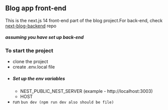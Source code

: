## Blog app front-end

This is the next.js 14 front-end part of the blog project.For back-end, check [next-blog-backend](https://github.com/yehtetaung4466/nest-blog-backend) repo

##### assuming you have set up back-end

### To start the project
- clone the project
- create .env.local file
 - ##### Set up the env variables
   - NEST_PUBLIC_NEST_SERVER (example - http://localhost:3003)
   - HOST
 - run `bun dev (npm run dev also should be file)`
